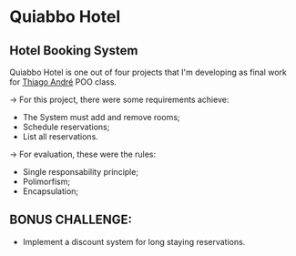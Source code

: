 # Quiabbo Hotel

## Hotel Booking System

Quiabbo Hotel is one out of four projects that I'm developing as final work for [Thiago André](https://github.com/thiagoandrecardoso/) POO class.

-> For this project, there were some requirements achieve:
* The System must add and remove rooms;
* Schedule reservations;
* List all reservations.

-> For evaluation, these were the rules:
* Single responsability principle;
* Polimorfism;
* Encapsulation;

## BONUS CHALLENGE:
* Implement a discount system for long staying reservations. 
